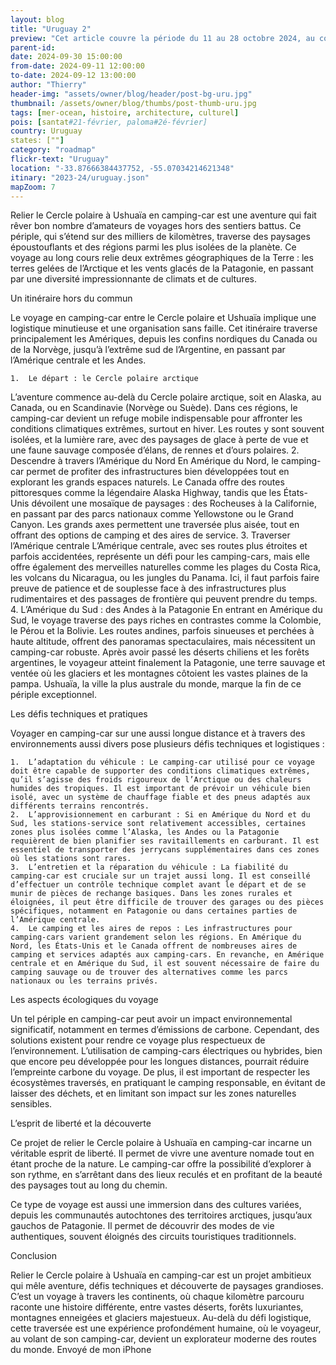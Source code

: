 ```yaml
---
layout: blog
title: "Uruguay 2"
preview: "Cet article couvre la période du 11 au 28 octobre 2024, au cours de laquelle nous sommes revenus en Uruguay après quelques mois d'absence..."
parent-id:
date: 2024-09-30 15:00:00
from-date: 2024-09-11 12:00:00
to-date: 2024-09-12 13:00:00
author: "Thierry"
header-img: "assets/owner/blog/header/post-bg-uru.jpg"
thumbnail: /assets/owner/blog/thumbs/post-thumb-uru.jpg
tags: [mer-ocean, histoire, architecture, culturel]
pois: [santat#21-février, paloma#2é-février]
country: Uruguay
states: [""]
category: "roadmap"
flickr-text: "Uruguay"
location: "-33.87666384437752, -55.07034214621348"
itinary: "2023-24/uruguay.json"
mapZoom: 7
---
```



Relier le Cercle polaire à Ushuaïa en camping-car est une aventure qui fait rêver bon nombre d’amateurs de voyages hors des sentiers battus. Ce périple, qui s’étend sur des milliers de kilomètres, traverse des paysages époustouflants et des régions parmi les plus isolées de la planète. Ce voyage au long cours relie deux extrêmes géographiques de la Terre : les terres gelées de l’Arctique et les vents glacés de la Patagonie, en passant par une diversité impressionnante de climats et de cultures.

Un itinéraire hors du commun

Le voyage en camping-car entre le Cercle polaire et Ushuaïa implique une logistique minutieuse et une organisation sans faille. Cet itinéraire traverse principalement les Amériques, depuis les confins nordiques du Canada ou de la Norvège, jusqu’à l’extrême sud de l’Argentine, en passant par l’Amérique centrale et les Andes.

	1.	Le départ : le Cercle polaire arctique
L’aventure commence au-delà du Cercle polaire arctique, soit en Alaska, au Canada, ou en Scandinavie (Norvège ou Suède). Dans ces régions, le camping-car devient un refuge mobile indispensable pour affronter les conditions climatiques extrêmes, surtout en hiver. Les routes y sont souvent isolées, et la lumière rare, avec des paysages de glace à perte de vue et une faune sauvage composée d’élans, de rennes et d’ours polaires.
	2.	Descendre à travers l’Amérique du Nord
En Amérique du Nord, le camping-car permet de profiter des infrastructures bien développées tout en explorant les grands espaces naturels. Le Canada offre des routes pittoresques comme la légendaire Alaska Highway, tandis que les États-Unis dévoilent une mosaïque de paysages : des Rocheuses à la Californie, en passant par des parcs nationaux comme Yellowstone ou le Grand Canyon. Les grands axes permettent une traversée plus aisée, tout en offrant des options de camping et des aires de service.
	3.	Traverser l’Amérique centrale
L’Amérique centrale, avec ses routes plus étroites et parfois accidentées, représente un défi pour les camping-cars, mais elle offre également des merveilles naturelles comme les plages du Costa Rica, les volcans du Nicaragua, ou les jungles du Panama. Ici, il faut parfois faire preuve de patience et de souplesse face à des infrastructures plus rudimentaires et des passages de frontière qui peuvent prendre du temps.
	4.	L’Amérique du Sud : des Andes à la Patagonie
En entrant en Amérique du Sud, le voyage traverse des pays riches en contrastes comme la Colombie, le Pérou et la Bolivie. Les routes andines, parfois sinueuses et perchées à haute altitude, offrent des panoramas spectaculaires, mais nécessitent un camping-car robuste. Après avoir passé les déserts chiliens et les forêts argentines, le voyageur atteint finalement la Patagonie, une terre sauvage et ventée où les glaciers et les montagnes côtoient les vastes plaines de la pampa. Ushuaïa, la ville la plus australe du monde, marque la fin de ce périple exceptionnel.

Les défis techniques et pratiques

Voyager en camping-car sur une aussi longue distance et à travers des environnements aussi divers pose plusieurs défis techniques et logistiques :

	1.	L’adaptation du véhicule : Le camping-car utilisé pour ce voyage doit être capable de supporter des conditions climatiques extrêmes, qu’il s’agisse des froids rigoureux de l’Arctique ou des chaleurs humides des tropiques. Il est important de prévoir un véhicule bien isolé, avec un système de chauffage fiable et des pneus adaptés aux différents terrains rencontrés.
	2.	L’approvisionnement en carburant : Si en Amérique du Nord et du Sud, les stations-service sont relativement accessibles, certaines zones plus isolées comme l’Alaska, les Andes ou la Patagonie requièrent de bien planifier ses ravitaillements en carburant. Il est essentiel de transporter des jerrycans supplémentaires dans ces zones où les stations sont rares.
	3.	L’entretien et la réparation du véhicule : La fiabilité du camping-car est cruciale sur un trajet aussi long. Il est conseillé d’effectuer un contrôle technique complet avant le départ et de se munir de pièces de rechange basiques. Dans les zones rurales et éloignées, il peut être difficile de trouver des garages ou des pièces spécifiques, notamment en Patagonie ou dans certaines parties de l’Amérique centrale.
	4.	Le camping et les aires de repos : Les infrastructures pour camping-cars varient grandement selon les régions. En Amérique du Nord, les États-Unis et le Canada offrent de nombreuses aires de camping et services adaptés aux camping-cars. En revanche, en Amérique centrale et en Amérique du Sud, il est souvent nécessaire de faire du camping sauvage ou de trouver des alternatives comme les parcs nationaux ou les terrains privés.

Les aspects écologiques du voyage

Un tel périple en camping-car peut avoir un impact environnemental significatif, notamment en termes d’émissions de carbone. Cependant, des solutions existent pour rendre ce voyage plus respectueux de l’environnement. L’utilisation de camping-cars électriques ou hybrides, bien que encore peu développée pour les longues distances, pourrait réduire l’empreinte carbone du voyage. De plus, il est important de respecter les écosystèmes traversés, en pratiquant le camping responsable, en évitant de laisser des déchets, et en limitant son impact sur les zones naturelles sensibles.

L’esprit de liberté et la découverte

Ce projet de relier le Cercle polaire à Ushuaïa en camping-car incarne un véritable esprit de liberté. Il permet de vivre une aventure nomade tout en étant proche de la nature. Le camping-car offre la possibilité d’explorer à son rythme, en s’arrêtant dans des lieux reculés et en profitant de la beauté des paysages tout au long du chemin.

Ce type de voyage est aussi une immersion dans des cultures variées, depuis les communautés autochtones des territoires arctiques, jusqu’aux gauchos de Patagonie. Il permet de découvrir des modes de vie authentiques, souvent éloignés des circuits touristiques traditionnels.

Conclusion

Relier le Cercle polaire à Ushuaïa en camping-car est un projet ambitieux qui mêle aventure, défis techniques et découverte de paysages grandioses. C’est un voyage à travers les continents, où chaque kilomètre parcouru raconte une histoire différente, entre vastes déserts, forêts luxuriantes, montagnes enneigées et glaciers majestueux. Au-delà du défi logistique, cette traversée est une expérience profondément humaine, où le voyageur, au volant de son camping-car, devient un explorateur moderne des routes du monde.
Envoyé de mon iPhone